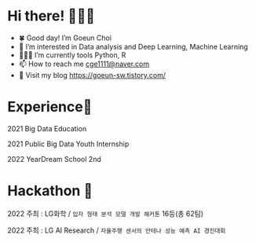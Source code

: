 # Hi there! 🙋🏻‍♀️
 - 🍀 Good day! I’m Goeun Choi 
 - 👀 I’m interested in Data analysis and Deep Learning, Machine Learning 
 - 👩🏻‍💻 I’m currently tools Python, R  
 - 📫 How to reach me cge1111@naver.com 
 - 🐻 Visit my blog https://goeun-sw.tistory.com/ 



# Experience🏫 #
 2021 Big Data Education 
 
 2021 Public Big Data Youth Internship 
 
 2022 YearDream School 2nd
 
 
# Hackathon 🎯

2022 주최 : LG화학 / ``입자 형태 분석 모델 개발 해커톤`` 16등(총 62팀)

2022 주최 : LG AI Research / ``자율주행 센서의 안테나 성능 예측 AI 경진대회`` 
